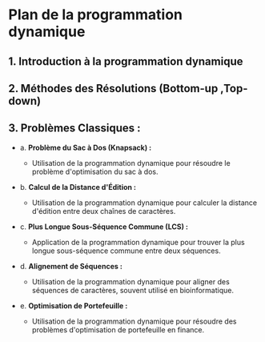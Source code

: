 # Plan de la programmation dynamique 


## 1. Introduction à la programmation dynamique 


## 2.  Méthodes des Résolutions (Bottom-up ,Top-down)


## 3. **Problèmes Classiques :**


- a. **Problème du Sac à Dos (Knapsack) :** 
    - Utilisation de la programmation dynamique pour résoudre le problème d'optimisation du sac à dos.

- b. **Calcul de la Distance d'Édition :** 
    - Utilisation de la programmation dynamique pour calculer la distance d'édition entre deux chaînes de caractères.

- c. **Plus Longue Sous-Séquence Commune (LCS) :** 
    - Application de la programmation dynamique pour trouver la plus longue sous-séquence commune entre deux séquences.


- d. **Alignement de Séquences :** 
    - Utilisation de la programmation dynamique pour aligner des séquences de caractères, souvent utilisé en bioinformatique.


- e. **Optimisation de Portefeuille :** 

    - Utilisation de la programmation dynamique pour résoudre des problèmes d'optimisation de portefeuille en finance.


